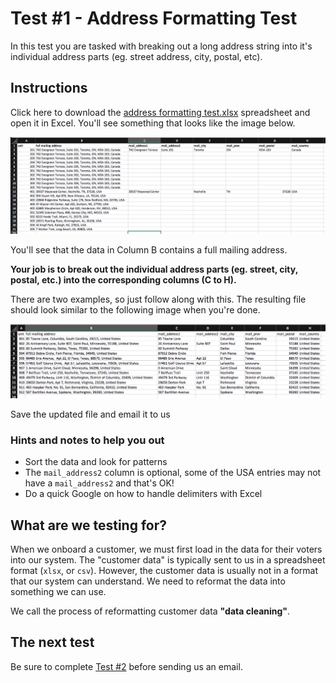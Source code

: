 # Test #1 - Address Formatting Test

In this test you are tasked with breaking out a long address string into it's individual address parts (eg. street address, city, postal, etc).

## Instructions

Click here to download the [address formatting test.xlsx](address_formatting_test.xlsx?raw=true) spreadsheet and open it in Excel. You'll see something that looks like the image below.

![](test.png)

You'll see that the data in Column B contains a full mailing address.

**Your job is to break out the individual address parts (eg. street, city, postal, etc.) into the corresponding columns (C to H).**

There are two examples, so just follow along with this. The resulting file should look similar to the following image when you're done.

![](results.png)

Save the updated file and email it to us

### Hints and notes to help you out

- Sort the data and look for patterns
- The `mail_address2` column is optional, some of the USA entries may not have a `mail_address2` and that's OK!
- Do a quick Google on how to handle delimiters with Excel

## What are we testing for?

When we onboard a customer, we must first load in the data for their voters into our system. The "customer data" is typically sent to us in a spreadsheet format (`xlsx`, or `csv`). However, the customer data is usually not in a format that our system can understand. We need to reformat the data into something we can use.

We call the process of reformatting customer data **"data cleaning"**.

## The next test

Be sure to complete [Test #2](../2_fee_lookup) before sending us an email.
